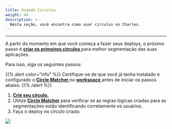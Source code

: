 ```yaml
---
title: Usando Círculos
weight: 44
description: >-
  Nesta seção, você encontra como usar círculos no Charles.
---
```


---

A partir do momento em que você começa a fazer seus deploys, o próximo passo é [**criar os primeiros círculos** ](/pt/referência/círculo/)para melhor segmentação das suas aplicações. 

Para isso, siga os seguintes passos: 

{{% alert color="info" %}}
Certifique-se de que você já tenha instalado e configurado o [**Circle Matcher** ](/pt/referência/circle-matcher/) no [**workspace** ](/pt/primeiros-passos/criando-seu-primeiro-módulo/visao-geral/) antes de iniciar os passos abaixo. 
{{% /alert %}}

1. [**Crie seu círculo.**](/pt/referência/círculo/) 
2. Utilize [**Circle Matcher**](/pt/referência/circle-matcher/) para verificar se as regras lógicas criadas para as segmentações estão identificando corretamente os usuários. 
3. Faça o deploy no círculo criado. 

![](/shared/first-deploy%20%282%29.gif)
